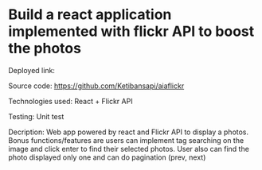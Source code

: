 # Build a react application implemented with flickr API to boost the photos

Deployed link:

Source code: https://github.com/Ketibansapi/aiaflickr

Technologies used: React + Flickr API

Testing: Unit test

Decription: Web app powered by react and Flickr API to display a photos. Bonus functions/features are users can implement tag searching on the image and click enter to find their selected photos. User also can find the photo displayed only one and can do pagination (prev, next)
